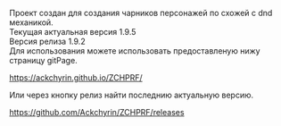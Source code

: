Проект создан для создания чарников персонажей по схожей с dnd механикой.  
Текущая актуальная версия 1.9.5  
Версия релиза 1.9.2  
Для использования можете использовать предоставленую нижу страницу gitPage.  
  
https://ackchyrin.github.io/ZCHPRF/  
  
Или через кнопку релиз найти последнию актуальную версию.  
  
https://github.com/Ackchyrin/ZCHPRF/releases  